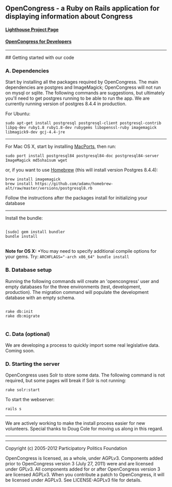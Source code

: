<div class="hideme">
<h2> OpenCongress - a Ruby on Rails application for displaying information about Congress</h2>

<h4><a href="http://participatorypolitics.lighthouseapp.com/projects/35587-opencongress">Lighthouse Project Page</a></h4>
<h4><a href="http://www.opencongress.org/about/code">OpenCongress for Developers</a></h4>
<hr />

</div>
## Getting started with our code

### A. Dependencies

Start by installing all the packages required by OpenCongress.  The main dependencies are postgres and ImageMagick; OpenCongress will not run on mysql or sqlite.  The following commands are suggestions, but ultimately you'll need to get postgres running to be able to run the app.  We are currently running version of postgres 8.4.4 in production.

For Ubuntu:

	sudo apt-get install postgresql postgresql-client postgresql-contrib libpq-dev ruby1.8 ruby1.8-dev rubygems libopenssl-ruby imagemagick libmagick9-dev gcj-4.4-jre

---

For Mac OS X, start by installing [MacPorts](http://www.macports.org/), then run:

	sudo port install postgresql84 postgresql84-doc postgresql84-server ImageMagick md5sha1sum wget

or, if you want to use [Homebrew](http://mxcl.github.com/homebrew/) (this will install version Postgres 8.4.4):
	
	brew install imagemagick
	brew install https://github.com/adamv/homebrew-alt/raw/master/versions/postgresql8.rb
 
Follow the instructions after the packages install for initializing your database

---


Install the bundle:

<pre>
<code>
[sudo] gem install bundler
bundle install
</code>
</pre>

__Note for OS X:__ *You may need to specify additional compile options for your gems. Try: `ARCHFLAGS="-arch x86_64" bundle install`

### B. Database setup

Running the following commands will create an 'opencongress' user and empty databases for the three environments (test, development, production).  The migration command will populate the development database with an empty schema.
<pre>
<code>
rake db:init
rake db:migrate
</code>
</pre>

### C. Data (optional)

We are developing a process to quickly import some real legislative data.  Coming soon.
	
### D. Starting the server
   
OpenCongress uses Solr to store some data.  The following command is not required, but some pages will break if Solr is not running:

	rake solr:start

To start the webserver:

	rails s
	
---

We are actively working to make the install process easier for new volunteers.  Special thanks to Doug Cole for moving us along in this regard.

---

<div class="hideme"> 

<hr />

<p>Copyright (c) 2005-2012 Participatory Politics Foundation</p>

<p>OpenCongress is licensed, as a whole, under AGPLv3. Components added prior to
OpenCongress version 3 (July 27, 2011) were and are licensed under GPLv3. All components added for or after
OpenCongress version 3 are licensed AGPLv3. When you contribute a patch to OpenCongress, it will be licensed under AGPLv3. See LICENSE-AGPLv3 file for details.
</div>
